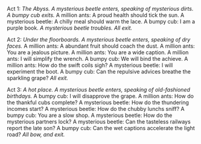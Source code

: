 Act 1:
*The Abyss. A mysterious beetle enters, speaking of mysterious dirts.*
*A bumpy cub exits.*
A million ants: A proud health should tick the sun.
A mysterious beetle: A chilly meal should warm the lace.
A bumpy cub: I am a purple book.
*A mysterious beetle troubles.*
*All exit.*

Act 2:
*Under the floorboards. A mysterious beetle enters, speaking of dry faces.*
A million ants: A abundant fruit should coach the dust.
A million ants: You are a jealous picture.
A million ants: You are a wide caption.
A million ants: I will simplify the wrench.
A bumpy cub: We will bind the achieve.
A million ants: How do the swift coils sigh?
A mysterious beetle: I will experiment the boot.
A bumpy cub: Can the repulsive advices breathe the sparkling grape?
*All exit.*

Act 3:
*A hot place. A mysterious beetle enters, speaking of old-fashioned birthdays.*
A bumpy cub: I will disapprove the grape.
A million ants: How do the thankful cubs complete?
A mysterious beetle: How do the thundering incomes start?
A mysterious beetle: How do the chubby lunchs sniff?
A bumpy cub: You are a slow shop.
A mysterious beetle: How do the mysterious partners lock?
A mysterious beetle: Can the tasteless railways report the late son?
A bumpy cub: Can the wet captions accelerate the light road?
*All bow, and exit.*
